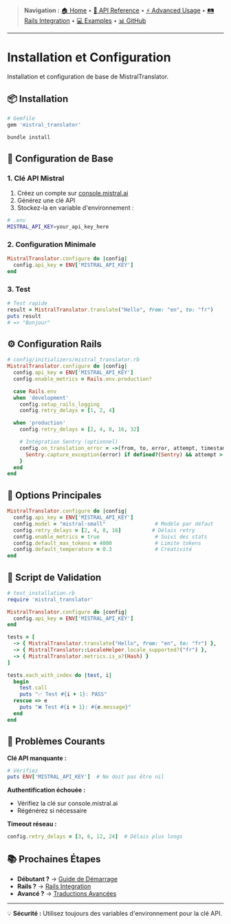 > **Navigation :** [🏠 Home](README.md) • [📖 API Reference](api-reference/methods.md) • [⚡ Advanced Usage](advanced-usage/translations.md) • [🛤️ Rails Integration](rails-integration/setup.md) • [💻 Examples](../examples/) • [📊 GitHub](https://github.com/peyochanchan/mistral_translator)

---

# Installation et Configuration

Installation et configuration de base de MistralTranslator.

## 📦 Installation

```ruby
# Gemfile
gem 'mistral_translator'
```

```bash
bundle install
```

## 🔑 Configuration de Base

### 1. Clé API Mistral

1. Créez un compte sur [console.mistral.ai](https://console.mistral.ai)
2. Générez une clé API
3. Stockez-la en variable d'environnement :

```bash
# .env
MISTRAL_API_KEY=your_api_key_here
```

### 2. Configuration Minimale

```ruby
MistralTranslator.configure do |config|
  config.api_key = ENV['MISTRAL_API_KEY']
end
```

### 3. Test

```ruby
# Test rapide
result = MistralTranslator.translate("Hello", from: "en", to: "fr")
puts result
# => "Bonjour"
```

## ⚙️ Configuration Rails

```ruby
# config/initializers/mistral_translator.rb
MistralTranslator.configure do |config|
  config.api_key = ENV['MISTRAL_API_KEY']
  config.enable_metrics = Rails.env.production?

  case Rails.env
  when 'development'
    config.setup_rails_logging
    config.retry_delays = [1, 2, 4]

  when 'production'
    config.retry_delays = [2, 4, 8, 16, 32]

    # Intégration Sentry (optionnel)
    config.on_translation_error = ->(from, to, error, attempt, timestamp) {
      Sentry.capture_exception(error) if defined?(Sentry) && attempt > 2
    }
  end
end
```

## 🔧 Options Principales

```ruby
MistralTranslator.configure do |config|
  config.api_key = ENV['MISTRAL_API_KEY']
  config.model = "mistral-small"                # Modèle par défaut
  config.retry_delays = [2, 4, 8, 16]          # Délais retry
  config.enable_metrics = true                  # Suivi des stats
  config.default_max_tokens = 4000              # Limite tokens
  config.default_temperature = 0.3              # Créativité
end
```

## 🧪 Script de Validation

```ruby
# test_installation.rb
require 'mistral_translator'

MistralTranslator.configure do |config|
  config.api_key = ENV['MISTRAL_API_KEY']
end

tests = [
  -> { MistralTranslator.translate("Hello", from: "en", to: "fr") },
  -> { MistralTranslator::LocaleHelper.locale_supported?("fr") },
  -> { MistralTranslator.metrics.is_a?(Hash) }
]

tests.each_with_index do |test, i|
  begin
    test.call
    puts "✅ Test #{i + 1}: PASS"
  rescue => e
    puts "❌ Test #{i + 1}: #{e.message}"
  end
end
```

## 🚨 Problèmes Courants

**Clé API manquante :**

```ruby
# Vérifiez
puts ENV['MISTRAL_API_KEY']  # Ne doit pas être nil
```

**Authentification échouée :**

- Vérifiez la clé sur console.mistral.ai
- Régénérez si nécessaire

**Timeout réseau :**

```ruby
config.retry_delays = [3, 6, 12, 24]  # Délais plus longs
```

## 📚 Prochaines Étapes

- **Débutant ?** → [Guide de Démarrage](getting-started.md)
- **Rails ?** → [Rails Integration](rails-integration/setup.md)
- **Avancé ?** → [Traductions Avancées](advanced-usage/translations.md)

---

💡 **Sécurité :** Utilisez toujours des variables d'environnement pour la clé API.
